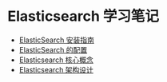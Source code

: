 # Elasticsearch 学习笔记

- [ElasticSearch 安装指南](https://github.com/YVictor13/ElasticSearch-study/blob/master/src/ElasticSearch%20%E5%AE%89%E8%A3%85%E6%8C%87%E5%8D%97.md)
- [ElasticSearch 的配置](https://github.com/YVictor13/ElasticSearch-study/blob/master/src/ElasticSearch%20%E9%85%8D%E7%BD%AE.md)
- [Elasticsearch 核心概念](https://github.com/YVictor13/ElasticSearch-study/blob/master/src/Elasticsearch%20%E6%A0%B8%E5%BF%83%E6%A6%82%E5%BF%B5.md)
- [Elasticsearch 架构设计](#)

